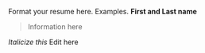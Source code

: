 ﻿Format your resume here.
Examples.
__First and Last name__
> Information here

_Italicize this_
Edit here
